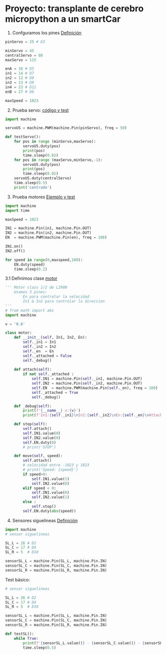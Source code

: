 # Proyecto: transplante de cerebro micropython a un smartCar

1. Confguramos los pines [Definición](./codigo/smartCar/elegoCar.py)

```python
pinServo = 25 # D3

minServo = 45
centralServo = 80
maxServo = 115

enA = 16 # D5
in1 = 14 # D7
in2 = 12 # D8
in3 = 13 # D9
in4 = 23 # D11
enB = 27 # D6

maxSpeed = 1023
```

2. Prueba servo: [código y test](./codigo/smartCar/elegoCar.py)

```python
import machine

servoUS = machine.PWM(machine.Pin(pinServo), freq = 50)

def testServo():
    for pos in range (minServo,maxServo):
        servoUS.duty(pos)
        print(pos)
        time.sleep(0.02)
    for pos in range (maxServo,minServo,-1):
        servoUS.duty(pos)
        print(pos)
        time.sleep(0.02)        
    servoUS.duty(centralServo)
    time.sleep(0.5)
    print('centrado')

```

3. Prueba motores [Ejemplo y test](./codigo/smartCar/elegoCar.py)
```python
import machine
import time

maxSpeed = 1023

IN1 = machine.Pin(in1, machine.Pin.OUT)
IN2 = machine.Pin(in2, machine.Pin.OUT)
EN  = machine.PWM(machine.Pin(en), freq = 100)

IN1.on()
IN2.off()

for speed in range(0,maxspeed,100):
    EN.duty(speed)
    time.sleep(0.2)
```

3.1 Definimos clase [motor](./codigo/smartCar/motor.py)

```python
''' Motor class 1/2 de L298N
    Usamos 3 pines:
        En para controlar la velocidad
        In1 & In2 para controlar la direccion
'''
# from math import abs
import machine

v = '0.6'

class motor:
    def __init__(self, In1, In2, En):
        self._in1 = In1
        self._in2 = In2
        self._en  = En
        self._attached = False
        self._debug()
    
    def attach(self):
        if not self._attached :
            self.IN1 = machine.Pin(self._in1, machine.Pin.OUT)
            self.IN2 = machine.Pin(self._in2, machine.Pin.OUT)
            self.EN  = machine.PWM(machine.Pin(self._en), freq = 100)
            self._attached = True      
            self._debug()

    def _debug(self):
        print(f'{__name__} v:{v}')
        print(f'In1:{self._in1}\nIn2:{self._in2}\nEn:{self._en}\nAttached:{self._attached} ')

    def stop(self):
        self.attach()
        self.IN1.value(0)
        self.IN2.value(0)
        self.EN.duty(0)
        # print('STOP')

    def move(self, speed):
        self.attach()
        # velocidad entre -1023 y 1023
        # print('Speed: {speed}')
        if speed>0:
            self.IN1.value(1)
            self.IN2.value(0)
        elif speed < 0:
            self.IN1.value(0)
            self.IN2.value(1)
        else :
            self.stop()
        self.EN.duty(abs(speed))
```
4. Sensores siguelíneas [Definición](./codigo/smartCar/elegoCar.py)

```python
import machine
# sensor siguelineas

SL_L = 26 # D2
SL_C = 17 # D4
SL_R = 5  # D10

sensorSL_L = machine.Pin(SL_L, machine.Pin.IN)
sensorSL_C = machine.Pin(SL_C, machine.Pin.IN)
sensorSL_R = machine.Pin(SL_R, machine.Pin.IN)
```

Test básico:

```python
# sensor siguelineas

SL_L = 26 # D2
SL_C = 17 # D4
SL_R = 5  # D10

sensorSL_L = machine.Pin(SL_L, machine.Pin.IN)
sensorSL_C = machine.Pin(SL_C, machine.Pin.IN)
sensorSL_R = machine.Pin(SL_R, machine.Pin.IN)

def testSL():
    while True:
        print(f'{sensorSL_L.value()} - {sensorSL_C.value()} - {sensorSL_R.value()}')
        time.sleep(0.5)
```

